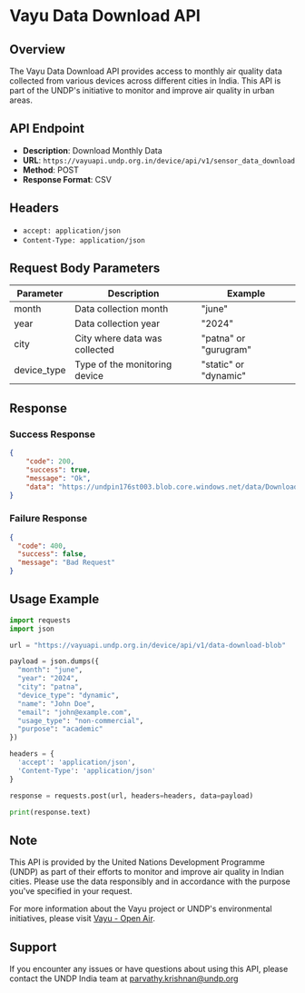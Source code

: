 # Vayu Data Download API

## Overview

The Vayu Data Download API provides access to monthly air quality data collected from various devices across different cities in India. This API is part of the UNDP's initiative to monitor and improve air quality in urban areas.

## API Endpoint

- **Description**: Download Monthly Data
- **URL**: `https://vayuapi.undp.org.in/device/api/v1/sensor_data_download`
- **Method**: POST
- **Response Format**: CSV

## Headers

- `accept: application/json`
- `Content-Type: application/json`

## Request Body Parameters

| Parameter   | Description                                                          | Example            |
|-------------|----------------------------------------------------------------------|---------------------|
| month       | Data collection month                                                | "june"              |
| year        | Data collection year                                                 | "2024"              |
| city        | City where data was collected                                        | "patna" or "gurugram" |
| device_type | Type of the monitoring device                                        | "static" or "dynamic" |


## Response

### Success Response

```json
{
    "code": 200,
    "success": true,
    "message": "Ok",
    "data": "https://undpin176st003.blob.core.windows.net/data/Downloads/Patna/sensor-data/data-dynamic-sensor/vayu_Patna_dynamic_sensor_data_September_2024.csv"
}
```

### Failure Response

```json
{
  "code": 400,
  "success": false,
  "message": "Bad Request"
}
```

## Usage Example

```python
import requests
import json

url = "https://vayuapi.undp.org.in/device/api/v1/data-download-blob"

payload = json.dumps({
  "month": "june",
  "year": "2024",
  "city": "patna",
  "device_type": "dynamic",
  "name": "John Doe",
  "email": "john@example.com",
  "usage_type": "non-commercial",
  "purpose": "academic"
})

headers = {
  'accept': 'application/json',
  'Content-Type': 'application/json'
}

response = requests.post(url, headers=headers, data=payload)

print(response.text)
```

## Note

This API is provided by the United Nations Development Programme (UNDP) as part of their efforts to monitor and improve air quality in Indian cities. Please use the data responsibly and in accordance with the purpose you've specified in your request.

For more information about the Vayu project or UNDP's environmental initiatives, please visit [Vayu - Open Air](https://www.in.undp.org/).

## Support

If you encounter any issues or have questions about using this API, please contact the UNDP India team at parvathy.krishnan@undp.org
